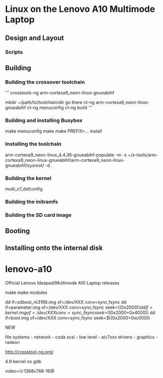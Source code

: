 # Linux on the Lenovo A10 Multimode Laptop



## Design and Layout

### Scripts



## Building

### Building the crossover toolchain


'''
crosstools-ng
arm-cortexa9_neon-linux-gnueabihf

mkdir ~/path/to/toolchain/dir
go there
ct-ng arm-cortexa9_neon-linux-gnueabihf
ct-ng menuconfig
ct-ng build
'''

### Building and installing Busybox

make menuconfig
make
make PREFIX=... install

### Installing the toolchain

arm-cortexa9_neon-linux_4.4.36-gnueabihf-populate -m -s ~/x-tools/arm-cortexa9_neon-linux-gnueabihf/arm-cortexa9_neon-linux-gnueabihf/sysroot/ -d .


### Building the kernel

multi_v7_defconfig

### Building the initramfs

### Building the SD card image

## Booting

## Installing onto the internal disk








# lenovo-a10
Official Lenovo Ideapad/Multimode A10 Laptop releases


make
make modules

dd if=sdboot_rk3188.img of=/dev/XXX conv=sync,fsync
dd if=parameter.img of=/dev/XXX conv=sync,fsync seek=$((0x2000))
dd if=kernel.img of=/dev/XXX conv=sync,fsync seek=$((0x2000+0x4000))
dd if=boot.img of=/dev/XXX conv=sync,fsync seek=$((0x2000+0xc000))


NEW

file systems - network - coda
scsi - low level - aic7xxx
drivers - graphics - radeon


http://crosstool-ng.org/


4.9 kernel
no gdb



video=U:1368x768-16@







